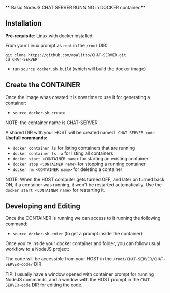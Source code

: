 ** Basic NodeJS CHAT SERVER RUNNING in DOCKER container.** 
##  Installation
**Pre-requisite**: Linux with docker installed

From your Linux prompt as `root` in the `/root` DIR:
```
git clone https://github.com/mpalitto/CHAT-SERVER.git 
cd CHAT-SERVER
```
* run `source docker.sh build` (which will build the docker image)

## Create the CONTAINER
Once the image whas created it is now time to use it for generating a container:

* `source docker.sh create`

NOTE: the container name is CHAT-SERVER

A shared DIR with your HOST will be created named ` CHAT-SERVER-code`
**Usefull commands:** 
* `docker container ls` for listing containers that are running
* `docker container ls -a` for listing all containers
* `docker start <CONTAINER name>` for starting an existing container
* `docker stop <CONTAINER name>` for stopping a running container
* `docker rm <CONTAINER name>` for deleting a container

NOTE: When the HOST computer gets turned OFF, and later on turned back ON, if a container was running, it won't be restarted automatically.
Use the `docker start <CONTAINER name>` for restarting it.
## Developing and Editing
Once the CONTAINER is running we can access to it running the following command:

* `source docker.sh enter` (to get a prompt inside the container)

Once you're inside your docker container and folder, you can follow usual workflow to a NodeJS project:

The code will be accessible from your HOST in the `/root/CHAT-SERVER/CHAT-SERVER-code/` DIR

TIP: I usually have a window opened with container prompt for running NodeJS commands, and a window with the HOST prompt in the `CHAT-SERVER-code` DIR for editing the code.

